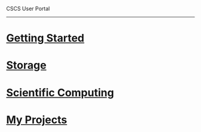 CSCS User Portal

---

<!-- use only links inside h1, h2, h3 and h4 -->

# [Getting Started](https://eth-cscs.github.io/getting_started/get_an_account)
# [Storage](https://eth-cscs.github.io/storage/file_systems)
# [Scientific Computing](https://eth-cscs.github.io/scientific_computing)
# [My Projects](http://user.cscs.ch/nc/my_projects/index.html)
